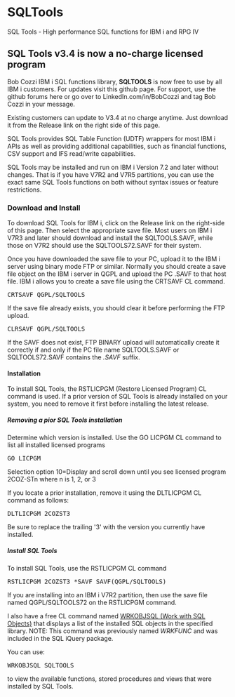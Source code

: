 # SQLTools
SQL Tools - High performance SQL functions for IBM i and RPG IV
<h2>SQL Tools v3.4 is now a no-charge licensed program</h2>
<p>Bob Cozzi IBM i SQL functions library, <b>SQLTOOLS</b> is now free to use by all IBM i customers. For updates visit this github page. For support, use the github forums here or go over to LinkedIn.com/in/BobCozzi and tag Bob Cozzi in your message.</p>
  <p>Existing customers can update to V3.4 at no charge anytime. Just download it from the Release link on the right side of this page.</p>
<p>SQL Tools provides SQL Table Function (UDTF) wrappers for most IBM i APIs as well as providing additional capabilities, such as financial functions, CSV support and IFS read/write capabilities.</p>
<p>SQL Tools may be installed and run on IBM i Version 7.2 and later without changes. That is if you have V7R2 and V7R5 partitions, you can use the exact same SQL Tools functions on both without syntax issues or feature restrictions.</p>
<h3>Download and Install</h3>
<p>To download SQL Tools for IBM i, click on the Release link on the right-side of this page. Then select the appropriate save file. Most users on IBM i V7R3 and later should download and install the SQLTOOLS.SAVF, while those on V7R2 should use the SQLTOOLS72.SAVF for their system.</p>
<p>Once you have downloaded the save file to your PC, upload it to the IBM i server using binary mode FTP or similar. Normally you should create a save file object on the IBM i server in QGPL and upload the PC .SAVF to that host file.
IBM i allows you to create a save file using the CRTSAVF CL command.</p>
<pre>CRTSAVF QGPL/SQLTOOLS</pre>
If the save file already exists, you should clear it before performing the FTP upload.
<pre>CLRSAVF QGPL/SQLTOOLS</pre>
<p>If the SAVF does not exist, FTP BINARY upload will automatically create it correctly if and only if the PC file name SQLTOOLS.SAVF or SQLTOOLS72.SAVF contains the <i>.SAVF</i> suffix.</p>
<h4>Installation</h4>
<p>To install SQL Tools, the RSTLICPGM (Restore Licensed Program) CL command is used. If a prior version of SQL Tools is already installed on your system, you need to remove it first before installing the latest release.</p>
<h5>Removing a pior SQL Tools installation</h5>
<p>Determine which version is installed. Use the GO LICPGM CL command to list all installed licensed programs</p>
<pre>GO LICPGM</pre>
<p>Selection option 10=Display and scroll down until you see licensed program 2COZ-STn where n is 1, 2, or 3</p>
<p>If you locate a prior installation, remove it using the DLTLICPGM CL command as follows:</p>
<pre>DLTLICPGM 2COZST3</pre>
<p>Be sure to replace the trailing '3' with the version you currently have installed.</p>
<h5>Install SQL Tools</h5>
<p>To install SQL Tools, use the RSTLICPGM CL command</p>
<pre>RSTLICPGM 2COZST3 *SAVF SAVF(QGPL/SQLTOOLS)</pre>
<p>If you are installing into an IBM i V7R2 partition, then use the save file named QGPL/SQLTOOLS72 on the RSTLICPGM command.</p>
<p>I also have a free CL command named <a href="https://github.com/bobcozzi/WRKOBJSQL">WRKOBJSQL (Work with SQL Objects)</a> that displays a list of the installed SQL objects in the specified library. NOTE: This command 
was previously named <i>WRKFUNC</i> and was included in the SQL iQuery package.</p>
<p>You can use:</p>
<pre>WRKOBJSQL SQLTOOLS</pre><p>to view the available functions, stored procedures and views that were installed by SQL Tools.</p>
